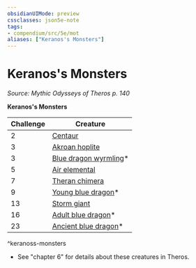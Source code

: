 ```yaml
---
obsidianUIMode: preview
cssclasses: json5e-note
tags:
- compendium/src/5e/mot
aliases: ["Keranos's Monsters"]
---
```

# Keranos's Monsters
*Source: Mythic Odysseys of Theros p. 140* 

**Keranos's Monsters**

| Challenge | Creature |
|-----------|----------|
| 2 | [Centaur](Mechanics/bestiary/monstrosity/centaur.md) |
| 3 | [Akroan hoplite](Mechanics/bestiary/humanoid/akroan-hoplite-mot.md) |
| 3 | [Blue dragon wyrmling](Mechanics/bestiary/dragon/blue-dragon-wyrmling.md)* |
| 5 | [Air elemental](Mechanics/bestiary/elemental/air-elemental.md) |
| 7 | [Theran chimera](Mechanics/bestiary/monstrosity/theran-chimera-mot.md) |
| 9 | [Young blue dragon](Mechanics/bestiary/dragon/young-blue-dragon.md)* |
| 13 | [Storm giant](Mechanics/bestiary/giant/storm-giant.md) |
| 16 | [Adult blue dragon](Mechanics/bestiary/dragon/adult-blue-dragon.md)* |
| 23 | [Ancient blue dragon](Mechanics/bestiary/dragon/ancient-blue-dragon.md)* |
^keranoss-monsters

* See "chapter 6" for details about these creatures in Theros.